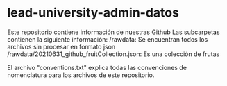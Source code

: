# lead-university-admin-datos

Este repositorio contiene información de nuestras Github
Las subcarpetas contienen la siguiente información:
/rawdata: Se encuentran todos los archivos sin procesar en formato json
/rawdata/20210631_github_fruitCollection.json: Es una colección de frutas

El archivo "conventions.txt" explica todas las convenciones de nomenclatura para los archivos de este repositorio.

